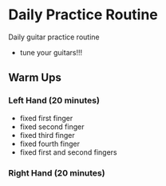 # Daily Practice Routine

Daily guitar practice routine

* tune your guitars!!!

## Warm Ups

### Left Hand (20 minutes)
* fixed first finger
* fixed second finger
* fixed third finger
* fixed fourth finger
* fixed first and second fingers

### Right Hand (20 minutes)

